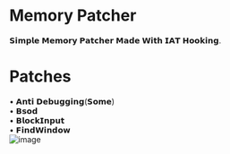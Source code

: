 # Memory Patcher

𝗦𝗶𝗺𝗽𝗹𝗲 𝗠𝗲𝗺𝗼𝗿𝘆 𝗣𝗮𝘁𝗰𝗵𝗲𝗿 𝗠𝗮𝗱𝗲 𝗪𝗶𝘁𝗵 𝗜𝗔𝗧 𝗛𝗼𝗼𝗸𝗶𝗻𝗴.

# Patches

• 𝗔𝗻𝘁𝗶 𝗗𝗲𝗯𝘂𝗴𝗴𝗶𝗻𝗴(𝗦𝗼𝗺𝗲)<br />
• 𝗕𝘀𝗼𝗱<br />
• 𝗕𝗹𝗼𝗰𝗸𝗜𝗻𝗽𝘂𝘁<br />
• 𝗙𝗶𝗻𝗱𝗪𝗶𝗻𝗱𝗼𝘄<br />
![image](https://github.com/idkhidden/Memory-Patcher/assets/91305428/c1d5ea71-3cfe-4c0c-ada7-9ba4af36d5f2)
